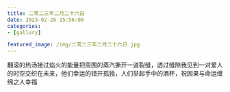 ```yaml
---
title: 二零二三年二月二十六日
date: 2023-02-26 15:56:00
categories:
- [gallery]

featured_image: /img/二零二三年二月二十六日.jpg
---
```


翻滚的热汤接过焰火的能量把周围的蒸汽撕开一道裂缝，透过缝隙我见到一对爱人的时空交织在未来，他们幸运的错开孤独，人们举起手中的酒杯，祝因果与命运缠绵之人幸福